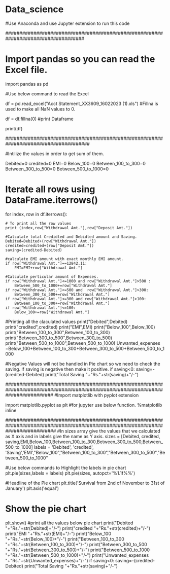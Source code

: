 # Data_science
#Use Anaconda and use Jupyter extension to run this code

####################################################################################
# Import pandas so you can read the Excel file.
import pandas as pd

#Use below command to read the Excel

df = pd.read_excel("Acct Statement_XX3609_16022023 (1).xls")
#Fillna is used to make all NaN values to 0.

df = df.fillna(0)
#print Dataframe

print(df)

######################################################################################

#Intilize the values in order to get sum of them.

Debited=0
credited=0
EMI=0
Below_100=0
Between_100_to_300=0
Between_300_to_500=0
Between_500_to_1000=0

# Iterate all rows using DataFrame.iterrows()

for index, row in df.iterrows():

    # To print all the row values 
    print (index,row["Withdrawal Amt."],row["Deposit Amt."])
    
    #Calculate total Credidted and Debidted amount and Saving.
    Debited=Debited+(row["Withdrawal Amt."])
    credited=credited+(row["Deposit Amt."])
    saving=(credited-Debited)
    
    #calculate EMI amount with exact monthly EMI amount.
    if row["Withdrawal Amt."]==12842.11:
        EMI=EMI+row["Withdrawal Amt."]
        
    #Calculate perticular amount of Expenses.
    if row["Withdrawal Amt."]<=1000 and row["Withdrawal Amt."]>500 :
        Between_500_to_1000+=row["Withdrawal Amt."]
    if row["Withdrawal Amt."]<=500 and  row["Withdrawal Amt."]>300:
        Between_300_to_500+=row["Withdrawal Amt."]
    if row["Withdrawal Amt."]<=300 and row["Withdrawal Amt."]>100:
        Between_100_to_300+=row["Withdrawal Amt."]
    if row["Withdrawal Amt."]<=100:
        Below_100+=row["Withdrawal Amt."]
    
    
    
        
        
#Printing all the claculated values
print("Debited",Debited)
print("credited",credited)
print("EMI",EMI)
print("Below_100",Below_100)
print("Between_100_to_300",Between_100_to_300)
print("Between_300_to_500",Between_300_to_500)
print("Between_500_to_1000",Between_500_to_1000)
Unwanted_expenses =Below_100+Between_100_to_300+Between_300_to_500+Between_500_to_1000

#Negative Values will not be handled in Pie chart so we need to check the saving. if saving is negative then make it positive.
if saving<0:
    saving=-(credited-Debited)
    print("Total Saving "+"Rs."+str(saving)+"/-")
    
#################################################################################################################################
#Import matplotlib with pyplot extension

import matplotlib.pyplot as plt
#for jupyter use below function.
%matplotlib inline


##################################################################################################################################
#In sizes array give the values that we calculated as X axis and in labels give the name as Y axis.
sizes = [Debited, credited, saving,EMI,Below_100,Between_100_to_300,Between_300_to_500,Between_500_to_1000]
labels = 'Debited', 'credited', 'Saving','EMI',"Below_100","Between_100_to_300","Between_300_to_500","Between_500_to_1000"

#Use below commands to Highlight the labels in pie chart
plt.pie(sizes,labels = labels)
plt.pie(sizes, autopct='%1.1f%%')

#Headline of the Pie chart
plt.title('Survival from 2nd of November to 31st of January')
plt.axis('equal')

# Show the pie chart
plt.show()
 #print all the values below pie chart
print("Debited "+"Rs."+str(Debited)+"/-")
print("credited "+"Rs."+str(credited)+"/-")
print("EMI "+"Rs."+str(EMI)+"/-")
print("Below_100 "+"Rs."+str(Below_100)+"/-")
print("Between_100_to_300 "+"Rs."+str(Between_100_to_300)+"/-")
print("Between_300_to_500 "+"Rs."+str(Between_300_to_500)+"/-")
print("Between_500_to_1000 "+"Rs."+str(Between_500_to_1000)+"/-")
print("Unwanted_expenses "+"Rs."+str(Unwanted_expenses)+"/-")
if saving<0:
    saving=-(credited-Debited)
print("Total Saving "+"Rs."+str(saving)+"/-")























